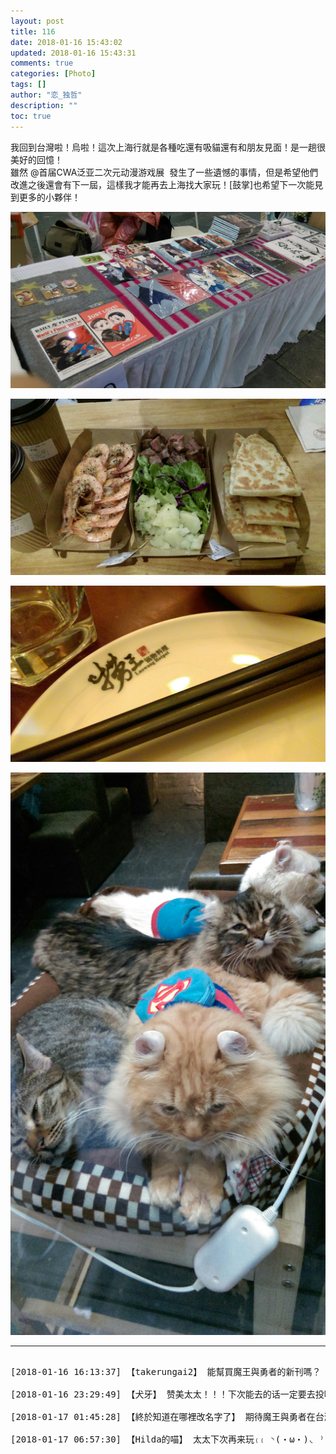 ```yaml
---
layout: post
title: 116
date: 2018-01-16 15:43:02
updated: 2018-01-16 15:43:31
comments: true
categories: [Photo]
tags: []
author: "恋_独哲"
description: ""
toc: true
---
```


<p dir="ltr"  >我回到台灣啦！烏啦！這次上海行就是各種吃還有吸貓還有和朋友見面！是一趟很美好的回憶！<br />雖然 @首届CWA泛亚二次元动漫游戏展&nbsp; 發生了一些遺憾的事情，但是希望他們改進之後還會有下一屆，這樣我才能再去上海找大家玩！[鼓掌]也希望下一次能見到更多的小夥伴！ ​​​</p>

![](https://raw.githubusercontent.com/alicewish/maple50821/master/img_YW5MWVN1NEpoZFhwaDFQMHBIU0NXd2lvOGE0Z2o3SWRHa2NaZGhzUCtxckJmbFR5VU5iVU9RPT0.jpg)

![](https://raw.githubusercontent.com/alicewish/maple50821/master/img_YW5MWVN1NEpoZFhwaDFQMHBIU0NXN1FPeWZydEdjTi95M3VIUVZJTG9wbndDbmlycWRBejlRPT0.jpg)

![](https://raw.githubusercontent.com/alicewish/maple50821/master/img_YW5MWVN1NEpoZFhwaDFQMHBIU0NXeHpiTTVWZFgvNUVRdVJRczBrSnh1bDFvcHRVdkFRN3FRPT0.jpg)

![](https://raw.githubusercontent.com/alicewish/maple50821/master/img_YW5MWVN1NEpoZFhwaDFQMHBIU0NXNW9oaDcvYnRmR1VET0kvSHh5YitrS2hRSG0xZlJUQ2h3PT0.jpg)

---

<pre>

[2018-01-16 16:13:37] 【takerungai2】 能幫買魔王與勇者的新刊嗎？

[2018-01-16 23:29:49] 【犬牙】 赞美太太！！！下次能去的话一定要去投喂QwQ

[2018-01-17 01:45:28] 【終於知道在哪裡改名字了】 期待魔王與勇者在台灣後續上架~一直心心念念新刊和第三第四集QWQ

[2018-01-17 06:57:30] 【Hilda的喵】 太太下次再来玩₍₍ ◝(・ω・)◟ ⁾⁾

</pre>